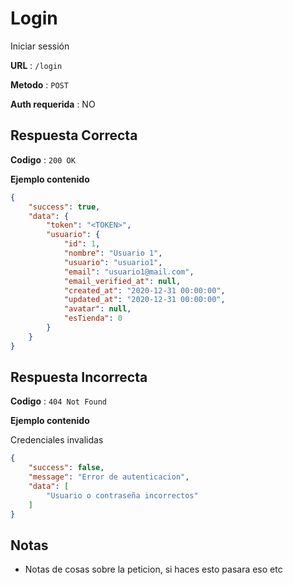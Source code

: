 # Login

Iniciar sessión

**URL** : `/login`

**Metodo** : `POST`

**Auth requerida** : NO

## Respuesta Correcta

**Codigo** : `200 OK`

**Ejemplo contenido**

```json
{
    "success": true,
    "data": {
        "token": "<TOKEN>",
        "usuario": {
            "id": 1,
            "nombre": "Usuario 1",
            "usuario": "usuario1",
            "email": "usuario1@mail.com",
            "email_verified_at": null,
            "created_at": "2020-12-31 00:00:00",
            "updated_at": "2020-12-31 00:00:00",
            "avatar": null,
            "esTienda": 0
        }
    }
}
```

## Respuesta Incorrecta

**Codigo** : `404 Not Found`

**Ejemplo contenido**

Credenciales invalidas

```json
{
    "success": false,
    "message": "Error de autenticacion",
    "data": [
        "Usuario o contraseña incorrectos"
    ]
}
```

## Notas

* Notas de cosas sobre la peticion, si haces esto pasara eso etc
